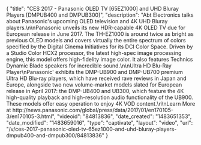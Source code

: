 {
    "title": "CES 2017 - Panasonic OLED TV [65EZ1000] and UHD Bluray Players [DMPUB400 and DMPUB300]",
    "description": "Abt Electronics talks about Panasonic's upcoming OLED television and 4K UHD Bluray players.\n\nPanasonic unveils its new HDR-capable 4K OLED TV due for European release in June 2017. The TH-EZ1000 is around twice as bright as previous OLED models and covers virtually the entire spectrum of colors specified by the Digital Cinema Initiatives for its DCI Color Space. Driven by a Studio Color HCX2 processor, the latest high-spec image processing engine, this model offers high-fidelity image color. It also features Technics Dynamic Blade speakers for incredible sound.\n\nUltra HD Blu-Ray Player\nPanasonic' exhibits the DMP-UB900 and DMP-UB700 premium Ultra HD Blu-ray players, which have received rave reviews in Japan and Europe, alongside two new volume-market models slated for European release in April 2017: the DMP-UB400 and UB300, which feature the 4K high-quality playback and high-resolution audio functionality of the UB900. These models offer easy operation to enjoy 4K VOD content.\n\nLearn More at http:\/\/news.panasonic.com\/global\/press\/data\/2017\/01\/en170105-3\/en170105-3.html",
    "videoid": "84813836",
    "date_created": "1483651353",
    "date_modified": "1483659016",
    "type": "captivate",
    "layout": "video",
    "url": "\/v\/ces-2017-panasonic-oled-tv-65ez1000-and-uhd-bluray-players-dmpub400-and-dmpub300\/84813836"
}